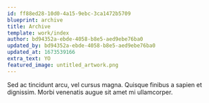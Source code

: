 ```yaml
---
id: ff88ed28-10d0-4a15-9ebc-3ca1472b5709
blueprint: archive
title: Archive
template: work/index
author: bd94352a-ebde-4058-b8e5-aed9ebe76ba0
updated_by: bd94352a-ebde-4058-b8e5-aed9ebe76ba0
updated_at: 1673539166
extra_text: YO
featured_image: untitled_artwork.png
---
```

Sed ac tincidunt arcu, vel cursus magna. Quisque finibus a sapien et dignissim. Morbi venenatis augue sit amet mi ullamcorper.